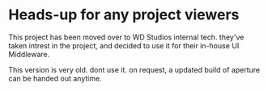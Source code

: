 # Heads-up for any project viewers

This project has been moved over to WD Studios internal tech. they've taken intrest in the project, and decided to use it for their in-house UI Middleware.

This version is very old. dont use it. on request, a updated build of aperture can be handed out anytime.
